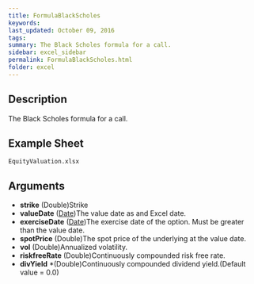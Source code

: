 ```yaml
---
title: FormulaBlackScholes
keywords:
last_updated: October 09, 2016
tags:
summary: The Black Scholes formula for a call.
sidebar: excel_sidebar
permalink: FormulaBlackScholes.html
folder: excel
---
```


## Description
The Black Scholes formula for a call.

<!--HUMAN EDIT START-->

<!--## Details-->

<!--HUMAN EDIT END-->

## Example Sheet

    EquityValuation.xlsx

## Arguments

* **strike** (Double)Strike
* **valueDate** ([Date](Date.html))The value date as and Excel date.
* **exerciseDate** ([Date](Date.html))The exercise date of the option.  Must be greater than the value date.
* **spotPrice** (Double)The spot price of the underlying at the value date.
* **vol** (Double)Annualized volatility.
* **riskfreeRate** (Double)Continuously compounded risk free rate.
* **divYield** *(Double)Continuously compounded dividend yield.(Default value = 0.0)

<!--HUMAN EDIT START-->

<!--## Validation-->

<!--HUMAN EDIT END-->

